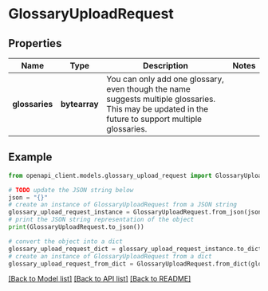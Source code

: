 # GlossaryUploadRequest


## Properties

Name | Type | Description | Notes
------------ | ------------- | ------------- | -------------
**glossaries** | **bytearray** | You can only add one glossary, even though the name suggests multiple glossaries. This may be updated in the future to support multiple glossaries. | 

## Example

```python
from openapi_client.models.glossary_upload_request import GlossaryUploadRequest

# TODO update the JSON string below
json = "{}"
# create an instance of GlossaryUploadRequest from a JSON string
glossary_upload_request_instance = GlossaryUploadRequest.from_json(json)
# print the JSON string representation of the object
print(GlossaryUploadRequest.to_json())

# convert the object into a dict
glossary_upload_request_dict = glossary_upload_request_instance.to_dict()
# create an instance of GlossaryUploadRequest from a dict
glossary_upload_request_from_dict = GlossaryUploadRequest.from_dict(glossary_upload_request_dict)
```
[[Back to Model list]](../README.md#documentation-for-models) [[Back to API list]](../README.md#documentation-for-api-endpoints) [[Back to README]](../README.md)


